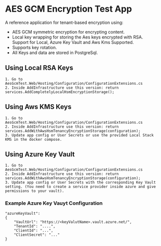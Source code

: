 # AES GCM Encryption Test App

A reference application for tenant-based encryption using:

- AES GCM symmetric encryption for encrypting content.
- Local key wrapping for storing the Aes keys encrypted with RSA. Support for Local, Azure Key Vault and Aws Kms Supported.
- Supports key rotation.
- All Keys and data are stored in PostgreSql.

## Using Local RSA Keys

    1. Go to AesGcmTest.Web/Hosting/Configuration/ConfigurationExtensions.cs
    2. Inside AddInfrastructure use this version: return services.AddCompletelyLocalHsmEncryptionStorage();

## Using Aws KMS Keys

    1. Go to AesGcmTest.Web/Hosting/Configuration/ConfigurationExtensions.cs
    2. Inside AddInfrastructure use this version: return services.AddWithAwsHsmTenancyEncryptionStorage(configuration);
    3. Update app config or User Secrets or use the provided Local Stack KMS in the docker compose.

## Using Azure Key Vault

    1. Go to AesGcmTest.Web/Hosting/Configuration/ConfigurationExtensions.cs
    2. Inside AddInfrastructure use this version: return services.AddWithAwsHsmTenancyEncryptionStorage(configuration);
    3. Update app config or User Secrets with the corresponding Key Vault setting. (You need to create a service provider inside azure and give permissions to your vault).

### Example Azure Key Vauyt Configuration

    "azureKeyVault": 
    {
        "VaultUrl": "https://<keyValutName>.vault.azure.net/",
        "TenantId": "....",
        "ClientId": "...",
        "ClientSecret": "..."
    }
